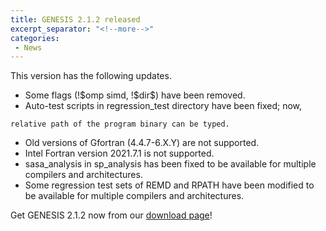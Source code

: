 ```yaml
---
title: GENESIS 2.1.2 released
excerpt_separator: "<!--more-->"
categories:
 - News
---
```


This version has the following updates.

-   Some flags (!\$omp simd, !\$dir\$) have been removed.
-   Auto-test scripts in regression_test directory have been fixed; now,
<!--more-->
    relative path of the program binary can be typed.
-   Old versions of Gfortran (4.4.7-6.X.Y) are not supported.
-   Intel Fortran version 2021.7.1 is not supported.
-   sasa_analysis in sp_analysis has been fixed to be available for
    multiple compilers and architectures.
-   Some regression test sets of REMD and RPATH have been modified to be
    available for multiple compilers and architectures.

Get GENESIS 2.1.2 now from our [download
page](https://github.com/genesis-release-r-ccs/genesis/releases/tag/v2.1.2)!
